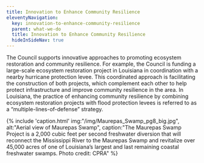 ```yaml
---
title: Innovation to Enhance Community Resilience
eleventyNavigation:
  key: innovation-to-enhance-community-resilience
  parent: what-we-do
  title: Innovation to Enhance Community Resilience
  hideInSideNav: true
---
```


The Council supports innovative approaches to promoting ecosystem restoration and community resilience. For example, the Council is funding a large-scale ecosystem restoration project in Louisiana in coordination with a nearby hurricane protection levee. This coordinated approach is facilitating the construction of both projects, which complement each other to help protect infrastructure and improve community resilience in the area. In Louisiana, the practice of enhancing community resilience by combining ecosystem restoration projects with flood protection levees is referred to as a “multiple-lines-of-defense” strategy. 

{% include 'caption.html'
    img:"/img/Maurepas_Swamp_pg8_big.jpg",
    alt:"Aerial view of Maurepas Swamp",
    caption:"The Maurepas Swamp Project is a 2,000 cubic feet per second freshwater diversion that will reconnect the Mississippi River to the Maurepas Swamp and revitalize over 45,000 acres of one of Louisiana’s largest and last remaining coastal freshwater swamps. Photo credit: CPRA" %}
